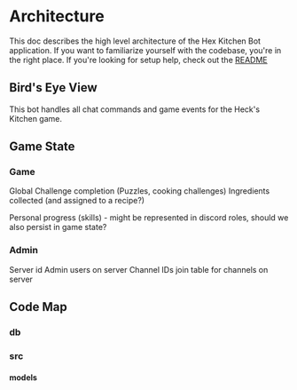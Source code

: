 # Architecture
This doc describes the high level architecture of the Hex Kitchen Bot application. If you want to familiarize yourself with the codebase, you're in the right place. If you're looking for setup help, check out the [README](./README.md)

## Bird's Eye View
This bot handles all chat commands and game events for the Heck's Kitchen game.

## Game State

### Game
Global Challenge completion (Puzzles, cooking challenges)
Ingredients collected (and assigned to a recipe?)

Personal progress (skills) - might be represented in discord roles, should we also persist in game state?   

### Admin
Server id
Admin users on server
Channel IDs join table for channels on server

## Code Map
### db

### src

#### models
